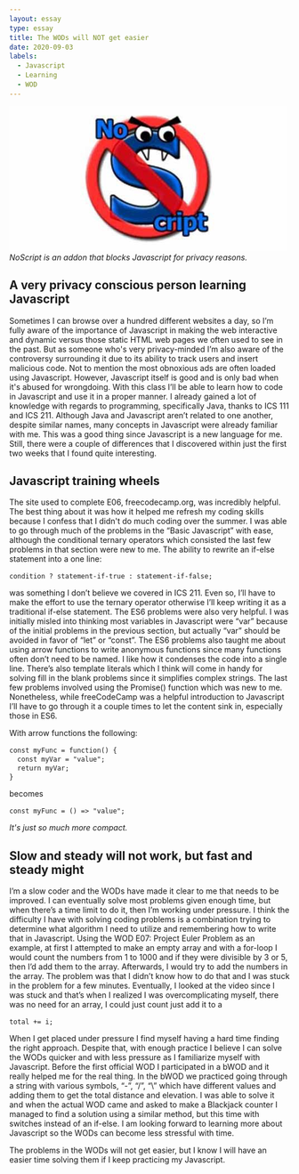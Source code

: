 ```yaml
---
layout: essay
type: essay
title: The WODs will NOT get easier
date: 2020-09-03
labels:
  - Javascript
  - Learning
  - WOD
---
```


<img class="ui tiny right spaced image" src="../images/noscript.jpg">*NoScript is an addon that blocks Javascript for privacy reasons.*

## A very privacy conscious person learning Javascript

Sometimes I can browse over a hundred different websites a day, so I’m fully aware of the importance of Javascript in making the web interactive and dynamic versus those static HTML web pages we often used to see in the past. But as someone who's very privacy-minded I’m also aware of the controversy surrounding it due to its ability to track users and insert malicious code. Not to mention the most obnoxious ads are often loaded using Javascript. However, Javascript itself is good and is only bad when it's abused for wrongdoing. With this class I’ll be able to learn how to code in Javascript and use it in a proper manner. I already gained a lot of knowledge with regards to programming, specifically Java, thanks to ICS 111 and ICS 211. Although Java and Javascript aren’t related to one another, despite similar names, many concepts in Javascript were already familiar with me. This was a good thing since Javascript is a new language for me. Still, there were a couple of differences that I discovered within just the first two weeks that I found quite interesting.

## Javascript training wheels

The site used to complete E06, freecodecamp.org, was incredibly helpful. The best thing about it was how it helped me refresh my coding skills because I confess that I didn't do much coding over the summer. I was able to go through much of the problems in the “Basic Javascript” with ease, although the conditional ternary operators which consisted the last few problems in that section were new to me. The ability to rewrite an if-else statement into a one line: 

```
condition ? statement-if-true : statement-if-false;
```

was something I don’t believe we covered in ICS 211. Even so, I’ll have to make the effort to use the ternary operator otherwise I’ll keep writing it as a traditional if-else statement. The ES6 problems were also very helpful. I was initially misled into thinking most variables in Javascript were “var” because of the initial problems in the previous section, but actually “var” should be avoided in favor of “let” or “const”. The ES6 problems also taught me about using arrow functions to write anonymous functions since many functions often don’t need to be named. I like how it condenses the code into a single line. There’s also template literals which I think will come in handy for solving fill in the blank problems since it simplifies complex strings. The last few problems involved using the Promise() function which was new to me. Nonetheless, while freeCodeCamp was a helpful introduction to Javascript I’ll have to go through it a couple times to let the content sink in, especially those in ES6. 

With arrow functions the following:
```
const myFunc = function() {
  const myVar = "value";
  return myVar;
}
```
becomes
```
const myFunc = () => "value";
```
*It's just so much more compact.*

## Slow and steady will not work, but fast and steady might

I’m a slow coder and the WODs have made it clear to me that needs to be improved. I can eventually solve most problems given enough time, but when there’s a time limit to do it, then I’m working under pressure. I think the difficulty I have with solving coding problems is a combination trying to determine what algorithm I need to utilize and remembering how to write that in Javascript. Using the WOD E07: Project Euler Problem as an example, at first I attempted to make an empty array and with a for-loop I would count the numbers from 1 to 1000 and if they were divisible by 3 or 5, then I’d add them to the array. Afterwards, I would try to add the numbers in the array. The problem was that I didn’t know how to do that and I was stuck in the problem for a few minutes. Eventually, I looked at the video since I was stuck and that’s when I realized I was overcomplicating myself, there was no need for an array, I could just count just add it to a 

```
total += i; 
```

When I get placed under pressure I find myself having a hard time finding the right approach. Despite that, with enough practice I believe I can solve the WODs quicker and with less pressure as I familiarize myself with Javascript. Before the first official WOD I participated in a bWOD and it really helped me for the real thing. In the bWOD we practiced going through a string with various symbols, “-”, “/”, “\\” which have different values and adding them to get the total distance and elevation. I was able to solve it and when the actual WOD came and asked  to make a Blackjack counter I managed to find a solution using a similar method, but this time with switches instead of an if-else. I am looking forward to learning more about Javascript so the WODs can become less stressful with time. 

The problems in the WODs will not get easier, but I know I will have an easier time solving them if I keep practicing my Javascript.
